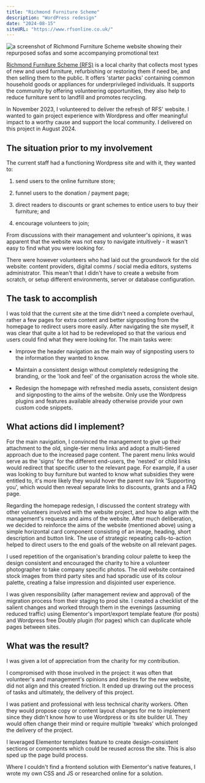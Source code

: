 ```yaml
---
title: "Richmond Furniture Scheme"
description: "WordPress redesign"
date: "2024-08-15"
siteURL: "https://www.rfsonline.co.uk/"
---
```


![a screenshot of Richmond Furniture Scheme website showing their repurposed sofas and some accompanying promotional text](/rfs_placeholder.webp)


[Richmond Furniture Scheme (RFS)](https://www.rfsonline.co.uk/) is a local charity that collects most types of new and used furniture, refurbishing or restoring them if need be, and then selling them to the public. It offers 'starter packs' containing common household goods or appliances for underprivileged individuals. It supports the community by offering volunteering opportunities, they also help to reduce furniture sent to landfill and promotes recycling.

In November 2023, I volunteered to deliver the refresh of RFS' website. I wanted to gain project experience with Wordpress and offer meaningful impact to a worthy cause and support the local community. I delivered on this project in August 2024.

## The situation prior to my involvement

The current staff had a functioning Wordpress site and with it, they wanted to:

1. send users to the online furniture store;
    
2. funnel users to the donation / payment page;
    
3. direct readers to discounts or grant schemes to entice users to buy their furniture; and
    
4. encourage volunteers to join;
    

From discussions with their management and volunteer's opinions, it was apparent that the website was not easy to navigate intuitively - it wasn't easy to find what you were looking for.

There were however volunteers who had laid out the groundwork for the old website: content providers, digital comms / social media editors, systems administrator. This mean't that I didn't have to create a website from scratch, or setup different environments, server or database configuration.

## The task to accomplish

I was told that the current site at the time didn't need a complete overhaul, rather a few pages for extra content and better signposting from the homepage to redirect users more easily. After navigating the site myself, it was clear that quite a lot had to be redeveloped so that the various end users could find what they were looking for. The main tasks were:

* Improve the header navigation as the main way of signposting users to the information they wanted to know.
    
* Maintain a consistent design without completely redesigning the branding, or the 'look and feel' of the organisation across the whole site.
    
* Redesign the homepage with refreshed media assets, consistent design and signposting to the aims of the website. Only use the Wordpress plugins and features available already otherwise provide your own custom code snippets.
    

## What actions did I implement?

For the main navigation, I convinced the management to give up their attachment to the old, single-tier menu links and adopt a multi-tiered approach due to the increased page content. The parent menu links would serve as the 'signs' for the different end-users, the 'nested' or child links would redirect that specific user to the relevant page. For example, if a user was looking to buy furniture but wanted to know what subsidies they were entitled to, it's more likely they would hover the parent nav link 'Supporting you', which would then reveal separate links to discounts, grants and a FAQ page.

Regarding the homepage redesign, I discussed the content strategy with other volunteers involved with the website project, and how to align with the management's requests and aims of the website. After much deliberation, we decided to reinforce the aims of the website (mentioned above) using a simple horizontal card component consisting of an image, heading, short description and button link. The use of strategic repeating calls-to-action helped to direct users to the end goals of the website on all relevant pages.

I used repetition of the organisation's branding colour palette to keep the design consistent and encouraged the charity to hire a volunteer photographer to take company specific photos. The old website contained stock images from third party sites and had sporadic use of its colour palette, creating a false impression and disjointed user experience.

I was given responsibility (after management review and approval) of the migration process from their staging to prod site. I created a checklist of the salient changes and worked through them in the evenings (assuming reduced traffic) using Elementor's import/export template feature (for posts) and Wordpress free Doubly plugin (for pages) which can duplicate whole pages between sites.

## What was the result?

I was given a lot of appreciation from the charity for my contribution.

I compromised with those involved in the project: it was often that volunteer's and management's opinions and desires for the new website, did not align and this created friction. It ended up drawing out the process of tasks and ultimately, the delivery of this project.

I was patient and professional with less technical charity workers. Often they would propose copy or content layout changes for me to implement since they didn't know how to use Wordpress or its site builder UI. They would often change their mind or require multiple 'tweaks' which prolonged the delivery of the project.

I leveraged Elementor templates feature to create design-consistent sections or components which could be reused across the site. This is also sped up the page build process.

Where I couldn't find a frontend solution with Elementor's native features, I wrote my own CSS and JS or researched online for a solution.
